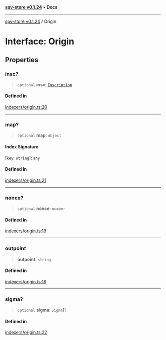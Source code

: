 [**spv-store v0.1.24**](../README.md) • **Docs**

***

[spv-store v0.1.24](../globals.md) / Origin

# Interface: Origin

## Properties

### insc?

> `optional` **insc**: [`Inscription`](Inscription.md)

#### Defined in

[indexers/origin.ts:20](https://github.com/bitcoin-sv/spv-store/blob/03686d41c08cfcf21568a9b1fd3404a8ac07fb36/src/indexers/origin.ts#L20)

***

### map?

> `optional` **map**: `object`

#### Index Signature

 \[`key`: `string`\]: `any`

#### Defined in

[indexers/origin.ts:21](https://github.com/bitcoin-sv/spv-store/blob/03686d41c08cfcf21568a9b1fd3404a8ac07fb36/src/indexers/origin.ts#L21)

***

### nonce?

> `optional` **nonce**: `number`

#### Defined in

[indexers/origin.ts:19](https://github.com/bitcoin-sv/spv-store/blob/03686d41c08cfcf21568a9b1fd3404a8ac07fb36/src/indexers/origin.ts#L19)

***

### outpoint

> **outpoint**: `string`

#### Defined in

[indexers/origin.ts:18](https://github.com/bitcoin-sv/spv-store/blob/03686d41c08cfcf21568a9b1fd3404a8ac07fb36/src/indexers/origin.ts#L18)

***

### sigma?

> `optional` **sigma**: `Sigma`[]

#### Defined in

[indexers/origin.ts:22](https://github.com/bitcoin-sv/spv-store/blob/03686d41c08cfcf21568a9b1fd3404a8ac07fb36/src/indexers/origin.ts#L22)
